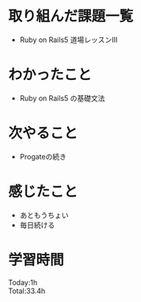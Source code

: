 # 取り組んだ課題一覧
- Ruby on Rails5 道場レッスンⅢ
# わかったこと
- Ruby on Rails5 の基礎文法
# 次やること
- Progateの続き
# 感じたこと
- あともうちょい
- 毎日続ける
# 学習時間
Today:1h  
Total:33.4h
